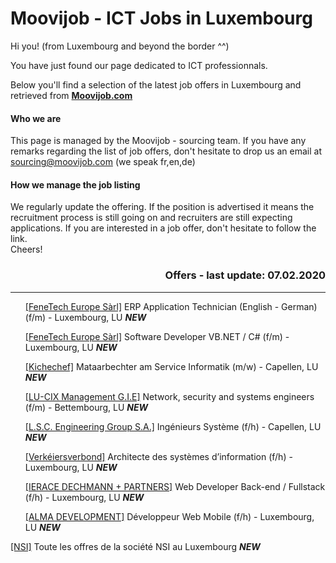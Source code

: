 # Moovijob - ICT Jobs in Luxembourg

Hi you! (from Luxembourg and beyond the border ^^)

You have just found our page dedicated to ICT professionnals. 

Below you'll find a selection of the latest job offers in Luxembourg and retrieved from <b><a href="https://en.moovijob.com">Moovijob.com</a></b>

<h4>Who we are</h4>
This page is managed by the Moovijob - sourcing team. If you have any remarks regarding the list of job offers, don't hesitate to drop us an email at <a href="mailto:sourcing@moovijob.com?subject=Contact from Github/Moovijob" title="">sourcing@moovijob.com</a> (we speak fr,en,de)

<h4>How we manage the job listing</h4>
We regularly update the offering. If the position is advertised it means the recruitment process is still going on and recruiters are still expecting applications.
If you are interested in a job offer, don't hesitate to follow the link.

<br>
Cheers!
<br>

<h3 align="right">Offers - last update: 07.02.2020</h3>


<div>
<hr class="separation" />
</div>

<ul> <! -- LISTE A PUCE AVEC OFFRE D'EMPLOI --> 

<a href="https://www.moovijob.com/company/fenetech-europe-sarl/job/en/job-ad-fair-moovijob-tour-luxembourg-erp-applications-engineer" target="_blank">[FeneTech Europe Sàrl]</a> 
ERP Application Technician (English - German) (f/m) - Luxembourg, LU <b><i>NEW</i></b> 

<a href="https://www.moovijob.com/company/fenetech-europe-sarl/job/en/software-developer-16" target="_blank">[FeneTech Europe Sàrl]</a> Software Developer VB.NET / C# (f/m) - Luxembourg, LU <b><i>NEW</i></b>

<a href="https://www.moovijob.com/company/kichechef/job/lu/mataarbechter-am-service-informatik" target="_blank">[Kichechef]</a> Mataarbechter am Service Informatik (m/w) - Capellen, LU <b><i>NEW</i></b>

<a href="https://www.moovijob.com/company/lu-cix/job/en/network-security-and-systems-engineers" target="_blank">[LU-CIX Management G.I.E]</a> Network, security and systems engineers (f/m) - Bettembourg, LU <b><i>NEW</i></b>

<a href="https://www.moovijob.com/company/l-s-c-engineering-group-s-a/job/fr/ingenieurs-systeme-2" target="_blank">[L.S.C. Engineering Group S.A.]</a> Ingénieurs Système (f/h) - Capellen, LU <b><i>NEW</i></b>

<a href="https://www.moovijob.com/company/verkeiersverbond/job/fr/architecte-des-systemes-d-information" target="_blank">[Verkéiersverbond]</a> 
Architecte des systèmes d’information (f/h) - Luxembourg, LU <b><i>NEW</i></b>

<a href="https://www.moovijob.com/company/ierace-dechmann-partners/job/fr/web-developer-back-end-fullstack" target="_blank">[IERACE DECHMANN + PARTNERS]</a> Web Developer Back-end / Fullstack (f/h) - Luxembourg, LU <b><i>NEW</i></b>

<a href="https://www.moovijob.com/company/alma-development/job/fr/developpeur-web-mobile-2" target="_blank">[ALMA DEVELOPMENT]</a> Développeur Web Mobile (f/h) - Luxembourg, LU <b><i>NEW</i></b>
</ul>

<a href="https://www.moovijob.com/company/nsi/" target="_blank">[NSI]</a> Toute les offres de la société NSI au Luxembourg <b><i>NEW</i></b>

</ul>
